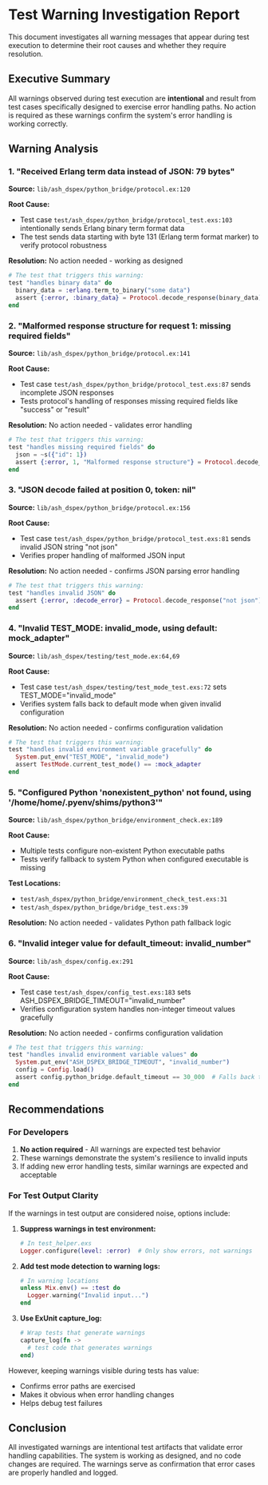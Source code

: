 # Test Warning Investigation Report

This document investigates all warning messages that appear during test execution to determine their root causes and whether they require resolution.

## Executive Summary

All warnings observed during test execution are **intentional** and result from test cases specifically designed to exercise error handling paths. No action is required as these warnings confirm the system's error handling is working correctly.

## Warning Analysis

### 1. "Received Erlang term data instead of JSON: 79 bytes"

**Source:** `lib/ash_dspex/python_bridge/protocol.ex:120`

**Root Cause:**
- Test case `test/ash_dspex/python_bridge/protocol_test.exs:103` intentionally sends Erlang binary term format data
- The test sends data starting with byte 131 (Erlang term format marker) to verify protocol robustness

**Resolution:** No action needed - working as designed

```elixir
# The test that triggers this warning:
test "handles binary data" do
  binary_data = :erlang.term_to_binary("some data")
  assert {:error, :binary_data} = Protocol.decode_response(binary_data)
end
```

### 2. "Malformed response structure for request 1: missing required fields"

**Source:** `lib/ash_dspex/python_bridge/protocol.ex:141`

**Root Cause:**
- Test case `test/ash_dspex/python_bridge/protocol_test.exs:87` sends incomplete JSON responses
- Tests protocol's handling of responses missing required fields like "success" or "result"

**Resolution:** No action needed - validates error handling

```elixir
# The test that triggers this warning:
test "handles missing required fields" do
  json = ~s({"id": 1})
  assert {:error, 1, "Malformed response structure"} = Protocol.decode_response(json)
end
```

### 3. "JSON decode failed at position 0, token: nil"

**Source:** `lib/ash_dspex/python_bridge/protocol.ex:156`

**Root Cause:**
- Test case `test/ash_dspex/python_bridge/protocol_test.exs:81` sends invalid JSON string "not json"
- Verifies proper handling of malformed JSON input

**Resolution:** No action needed - confirms JSON parsing error handling

```elixir
# The test that triggers this warning:
test "handles invalid JSON" do
  assert {:error, :decode_error} = Protocol.decode_response("not json")
end
```

### 4. "Invalid TEST_MODE: invalid_mode, using default: mock_adapter"

**Source:** `lib/ash_dspex/testing/test_mode.ex:64,69`

**Root Cause:**
- Test case `test/ash_dspex/testing/test_mode_test.exs:72` sets TEST_MODE="invalid_mode"
- Verifies system falls back to default mode when given invalid configuration

**Resolution:** No action needed - confirms configuration validation

```elixir
# The test that triggers this warning:
test "handles invalid environment variable gracefully" do
  System.put_env("TEST_MODE", "invalid_mode")
  assert TestMode.current_test_mode() == :mock_adapter
end
```

### 5. "Configured Python 'nonexistent_python' not found, using '/home/home/.pyenv/shims/python3'"

**Source:** `lib/ash_dspex/python_bridge/environment_check.ex:189`

**Root Cause:**
- Multiple tests configure non-existent Python executable paths
- Tests verify fallback to system Python when configured executable is missing

**Test Locations:**
- `test/ash_dspex/python_bridge/environment_check_test.exs:31`
- `test/ash_dspex/python_bridge/bridge_test.exs:39`

**Resolution:** No action needed - validates Python path fallback logic

### 6. "Invalid integer value for default_timeout: invalid_number"

**Source:** `lib/ash_dspex/config.ex:291`

**Root Cause:**
- Test case `test/ash_dspex/config_test.exs:183` sets ASH_DSPEX_BRIDGE_TIMEOUT="invalid_number"
- Verifies configuration system handles non-integer timeout values gracefully

**Resolution:** No action needed - confirms configuration validation

```elixir
# The test that triggers this warning:
test "handles invalid environment variable values" do
  System.put_env("ASH_DSPEX_BRIDGE_TIMEOUT", "invalid_number")
  config = Config.load()
  assert config.python_bridge.default_timeout == 30_000  # Falls back to default
end
```

## Recommendations

### For Developers

1. **No action required** - All warnings are expected test behavior
2. These warnings demonstrate the system's resilience to invalid inputs
3. If adding new error handling tests, similar warnings are expected and acceptable

### For Test Output Clarity

If the warnings in test output are considered noise, options include:

1. **Suppress warnings in test environment:**
   ```elixir
   # In test_helper.exs
   Logger.configure(level: :error)  # Only show errors, not warnings
   ```

2. **Add test mode detection to warning logs:**
   ```elixir
   # In warning locations
   unless Mix.env() == :test do
     Logger.warning("Invalid input...")
   end
   ```

3. **Use ExUnit capture_log:**
   ```elixir
   # Wrap tests that generate warnings
   capture_log(fn ->
     # test code that generates warnings
   end)
   ```

However, keeping warnings visible during tests has value:
- Confirms error paths are exercised
- Makes it obvious when error handling changes
- Helps debug test failures

## Conclusion

All investigated warnings are intentional test artifacts that validate error handling capabilities. The system is working as designed, and no code changes are required. The warnings serve as confirmation that error cases are properly handled and logged.